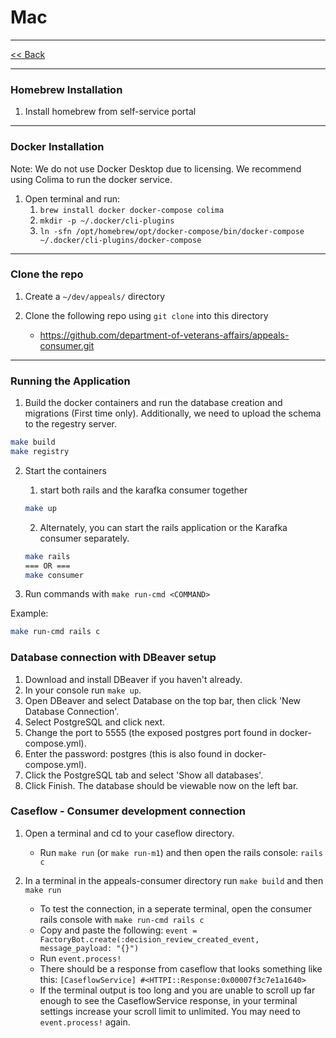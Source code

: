 # Mac
---
[<< Back](README.md)

---
### Homebrew Installation

1. Install homebrew from self-service portal

---
### Docker Installation

Note: We do not use Docker Desktop due to licensing. We recommend using Colima to run the docker service.

1. Open terminal and run:
    1. `brew install docker docker-compose colima`
    2. `mkdir -p ~/.docker/cli-plugins`
    3. `ln -sfn /opt/homebrew/opt/docker-compose/bin/docker-compose ~/.docker/cli-plugins/docker-compose`

---
### Clone the repo

1. Create a `~/dev/appeals/` directory

2. Clone the following repo using `git clone` into this directory
    * <https://github.com/department-of-veterans-affairs/appeals-consumer.git>

---
### Running the Application

1. Build the docker containers and run the database creation and migrations (First time only). Additionally, we need to upload the schema to the regestry server.

```bash
make build
make registry
```

2. Start the containers
   1. start both rails and the karafka consumer together
    ```bash
    make up
    ```
   2. Alternately, you can start the rails application or the Karafka consumer separately.
    ```bash
    make rails
    === OR ===
    make consumer
    ```


3. Run commands with `make run-cmd <COMMAND>`

Example:
```bash
make run-cmd rails c
```

### Database connection with DBeaver setup

1. Download and install DBeaver if you haven't already.
2. In your console run `make up`.
3. Open DBeaver and select Database on the top bar, then click 'New Database Connection'.
4. Select PostgreSQL and click next.
5. Change the port to 5555 (the exposed postgres port found in docker-compose.yml).
6. Enter the password: postgres (this is also found in docker-compose.yml).
7. Click the PostgreSQL tab and select 'Show all databases'.
8. Click Finish. The database should be viewable now on the left bar.

### Caseflow - Consumer development connection

1. Open a terminal and cd to your caseflow directory.
   - Run `make run` (or `make run-m1`) and then open the rails console: `rails c`

2. In a terminal in the appeals-consumer directory run `make build` and then `make run`
   - To test the connection, in a seperate terminal, open the consumer rails console with `make run-cmd rails c`
   - Copy and paste the following: `event = FactoryBot.create(:decision_review_created_event, message_payload: "{}")`
   - Run `event.process!`
   - There should be a response from caseflow that looks something like this: `[CaseflowService] #<HTTPI::Response:0x00007f3c7e1a1640>`
   - If the terminal output is too long and you are unable to scroll up far enough to see the CaseflowService response, in your terminal 
   settings increase your scroll limit to unlimited. You may need to `event.process!` again.